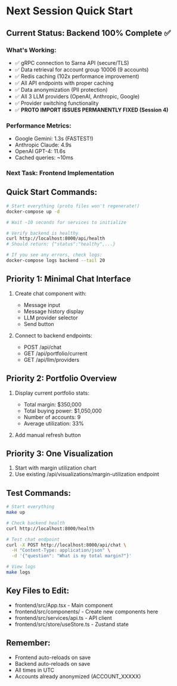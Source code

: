 # Next Session Quick Start

## Current Status: Backend 100% Complete ✅

### What's Working:
- ✅ gRPC connection to Sarna API (secure/TLS)
- ✅ Data retrieval for account group 10006 (9 accounts)
- ✅ Redis caching (102x performance improvement)
- ✅ All API endpoints with proper caching
- ✅ Data anonymization (PII protection)
- ✅ All 3 LLM providers (OpenAI, Anthropic, Google)
- ✅ Provider switching functionality
- ✅ **PROTO IMPORT ISSUES PERMANENTLY FIXED (Session 4)**

### Performance Metrics:
- Google Gemini: 1.3s (FASTEST!)
- Anthropic Claude: 4.9s
- OpenAI GPT-4: 11.6s
- Cached queries: ~10ms

### Next Task: Frontend Implementation

## Quick Start Commands:
```bash
# Start everything (proto files won't regenerate!)
docker-compose up -d

# Wait ~10 seconds for services to initialize

# Verify backend is healthy
curl http://localhost:8000/api/health
# Should return: {"status":"healthy",...}

# If you see any errors, check logs:
docker-compose logs backend --tail 20
```

## Priority 1: Minimal Chat Interface
1. Create chat component with:
   - Message input
   - Message history display
   - LLM provider selector
   - Send button

2. Connect to backend endpoints:
   - POST /api/chat
   - GET /api/portfolio/current
   - GET /api/llm/providers

## Priority 2: Portfolio Overview
1. Display current portfolio stats:
   - Total margin: $350,000
   - Total buying power: $1,050,000
   - Number of accounts: 9
   - Average utilization: 33%

2. Add manual refresh button

## Priority 3: One Visualization
1. Start with margin utilization chart
2. Use existing /api/visualizations/margin-utilization endpoint

## Test Commands:
```bash
# Start everything
make up

# Check backend health
curl http://localhost:8000/health

# Test chat endpoint
curl -X POST http://localhost:8000/api/chat \
  -H "Content-Type: application/json" \
  -d '{"question": "What is my total margin?"}'

# View logs
make logs
```

## Key Files to Edit:
- frontend/src/App.tsx - Main component
- frontend/src/components/ - Create new components here
- frontend/src/services/api.ts - API client
- frontend/src/store/useStore.ts - Zustand state

## Remember:
- Frontend auto-reloads on save
- Backend auto-reloads on save
- All times in UTC
- Accounts already anonymized (ACCOUNT_XXXXX)
